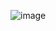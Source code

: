 ![image](https://user-images.githubusercontent.com/77121931/227768979-c2220797-73c9-486c-bc0d-f96db8004eb4.png)
